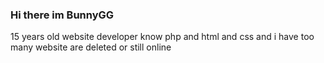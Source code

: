 ### Hi there im BunnyGG 
15 years old website developer know php and html and css
and i have too many website are deleted or still online
